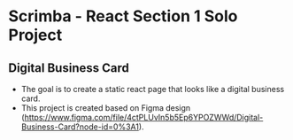 # Scrimba - React Section 1 Solo Project

## Digital Business Card

- The goal is to create a static react page that looks like a digital business card.
- This project is created based on Figma design (https://www.figma.com/file/4ctPLUvIn5b5Ep6YPOZWWd/Digital-Business-Card?node-id=0%3A1).
